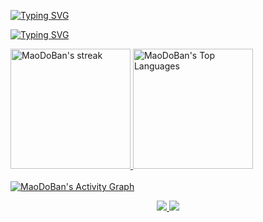 [![Typing SVG](https://readme-typing-svg.demolab.com?font=Fira+Code&weight=700&size=42&duration=4000&pause=1500&color=D3423F&center=true&vCenter=true&width=846&lines=M%C3%A3o+do+Ban;Marcos+Kunz;Ban+Hand)](https://github.com/MaoDoBan)

[![Typing SVG](https://readme-typing-svg.demolab.com?font=Fira+Code&size=28&pause=1000&color=D3423F&center=true&vCenter=true&width=846&height=30&lines=Back-end+J%C3%BAnior+na+SASI;Full-stack+nas+horas+vagas;Comecei+no+C+em+2014;Sempre+curioso+para+aprender)](https://git.io/typing-svg)

<a href="https://github.com/DenverCoder1/github-readme-streak-stats">
  <img title="🔥 Get streak stats for your profile at git.io/streak-stats" alt="MaoDoBan's streak" src="https://streak-stats.demolab.com/?user=MaoDoBan&theme=monokai-metallian&hide_border=true&locale=pt_BR&sideLabels=D3423F&currStreakLabel=D3423F&background=282B30" height="192px" />
</a>
<a href="https://github.com/anuraghazra/github-readme-stats">
  <img alt="MaoDoBan's Top Languages" src="https://denvercoder1-github-readme-stats.vercel.app/api/top-langs/?username=MaoDoBan&langs_count=8&layout=compact&theme=react&hide_border=true&bg_color=282B30&title_color=D3423F&icon_color=F8D866&hide=Jupyter%20Notebook,Roff&locale=pt-br" height="192px" />
</a>
<br/><br/>

<a href="https://github.com/ashutosh00710/github-readme-activity-graph">
  <img alt="MaoDoBan's Activity Graph" src="https://github-readme-activity-graph.cyclic.app/graph/?username=MaoDoBan&bg_color=282B30&color=F8D866&line=D3423F&point=FFFFFF&hide_border=true&hide_title=true" />
</a>
<br/>

<p align="center">
  <a href="https://www.linkedin.com/in/marcos-kunz/" target="_blank">
    <img src="https://img.shields.io/badge/-LinkedIn-%230077B5?style=for-the-badge&logo=linkedin&logoColor=white">
  </a>
  <a href="https://discord.gg/SdB4nff" target="_blank">
    <img src="https://img.shields.io/badge/-HyClan%20Brasil-%237289DA?style=for-the-badge&logo=Discord&logoColor=white">
  </a>
</p>
